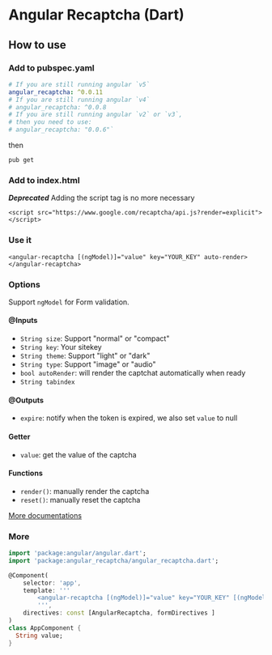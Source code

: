 # Angular Recaptcha (Dart)

## How to use

### Add to pubspec.yaml

```yaml
# If you are still running angular `v5`
angular_recaptcha: ^0.0.11
# If you are still running angular `v4`
# angular_recaptcha: ^0.0.8
# If you are still running angular `v2` or `v3`,
# then you need to use: 
# angular_recaptcha: "0.0.6"` 
```

then

`pub get`

### Add to index.html

***Deprecated*** 
Adding the script tag is no more necessary

`<script src="https://www.google.com/recaptcha/api.js?render=explicit"></script>`

### Use it

`<angular-recaptcha [(ngModel)]="value" key="YOUR_KEY" auto-render></angular-recaptcha>`

### Options

Support `ngModel` for Form validation.

#### @Inputs

- `String size`: Support "normal" or "compact"
- `String key`: Your sitekey
- `String theme`: Support "light" or "dark"
- `String type`: Support "image" or "audio"
- `bool autoRender`: will render the captchat automatically when ready
- `String tabindex`

#### @Outputs

- `expire`: notify when the token is expired, we also set `value` to null

#### Getter

- `value`: get the value of the captcha

#### Functions

- `render()`: manually render the captcha
- `reset()`: manually reset the captcha

[More documentations](https://developers.google.com/recaptcha/docs/display)

### More

```dart
import 'package:angular/angular.dart';
import 'package:angular_recaptcha/angular_recaptcha.dart';

@Component(
    selector: 'app',
    template: '''
        <angular-recaptcha [(ngModel)]="value" key="YOUR_KEY" [(ngModel)]="value" auto-render></angular-recaptcha>
        ''',
    directives: const [AngularRecaptcha, formDirectives ]
)
class AppComponent {
  String value;
}
```
